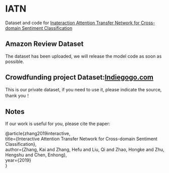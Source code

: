# IATN
Dataset and code for [Inateraction Attention Transfer Network for Cross-domain Sentiment Classification](https://www.aaai.org/ojs/index.php/AAAI/article/view/4524)

## Amazon Review Dataset
The dataset has been uploaded, we will release the model code as soon as possible.

## Crowdfunding project Dataset:[Indiegogo.com](https://www.indiegogo.com/)
This is our private dataset, if you need to use it, please indicate the source, thank you！

## Notes
If our work is useful for you, please cite the paper:

@article{zhang2019interactive,\
  title={Interactive Attention Transfer Network for Cross-domain Sentiment Classification},\
  author={Zhang, Kai and Zhang, Hefu and Liu, Qi and Zhao, Hongke and Zhu, Hengshu and Chen, Enhong},\
  year={2019}\
}

